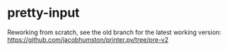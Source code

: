 # pretty-input

Reworking from scratch, see the old branch for the latest working version: https://github.com/jacobhumston/printer.py/tree/pre-v2

